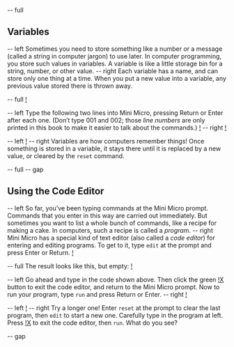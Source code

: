 -- full
## Variables
-- left
Sometimes you need to store something like a number or a message (called a string in computer jargon) to use later.  In computer programming, you store such values in variables.  A variable is like a little storage bin for a string, number, or other value.
-- right
Each variable has a name, and can store only one thing at a time.  When you put a new value into a variable, any previous value stored there is thrown away.

-- full
[!](p10-robotsFiling.png)

-- left
Type the following two lines into Mini Micro, pressing Return or Enter after each one.  (Don’t type 001 and 002; those _line numbers_ are only printed in this book to make it easier to talk about the commands.)
[!](p10-greetingCode.png)
-- right
[!](p10-greetingScreen.png)

-- left
[!](p10-greetingBot.png)
-- right
Variables are how computers remember things!  Once something is stored in a variable, it stays there until it is replaced by a new value, or cleared by the `reset` command.

-- full
-- gap
## Using the Code Editor
-- left
So far, you’ve been typing commands at the Mini Micro prompt.  Commands that you enter in this way are carried out immediately.   But sometimes you want to list a whole bunch of commands, like a recipe for making a cake.  In computers, such a recipe is called a *program*.
-- right
Mini Micro has a special kind of text editor (also called a *code editor*) for entering and editing programs.  To get to it, type `edit` at the prompt and press Enter or Return.
[!](p10-edit.png)

-- full
The result looks like this, but empty:
[!](p10-codeEditor.png)

-- left
Go ahead and type in the code shown above.  Then click the green [!X](p10-closeButton.png)  button to exit the code editor, and return to the Mini Micro prompt.  Now to run your program, type `run` and press Return or Enter.
-- right
[!](p10-chipsScreen.png)

-- left
[!](p10-listing1.png)
-- right
Try a longer one!  Enter `reset` at the prompt to clear the last program, then `edit` to start a new one.  Carefully type in the program at left.  Press [!X](p10-closeButton.png) to exit the code editor, then `run`.  What do you see?

-- gap
